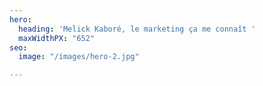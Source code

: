 ```yaml
---
hero:
  heading: 'Melick Kaboré, le marketing ça me connaît '
  maxWidthPX: "652"
seo:
  image: "/images/hero-2.jpg"

---
```

